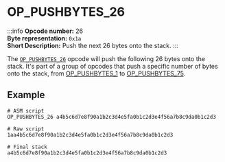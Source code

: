 # OP_PUSHBYTES_26
:::info
**Opcode number:** 26  
**Byte representation:** `0x1a`  
**Short Description:** Push the next 26 bytes onto the stack. 
:::

The [`OP_PUSHBYTES_26`](./OP_PUSHBYTES_26.md) opcode will push the following 26 bytes onto the stack. It's part of a group of opcodes that push a specific number of bytes onto the stack, from [OP_PUSHBYTES_1](./OP_PUSHBYTES_1.md) to [OP_PUSHBYTES_75](./OP_PUSHBYTES_75.md).

## Example
```shell
# ASM script
OP_PUSHBYTES_26 a4b5c6d7e8f90a1b2c3d4e5fa0b1c2d3e4f56a7b8c9da0b1c2d3

# Raw script
1aa4b5c6d7e8f90a1b2c3d4e5fa0b1c2d3e4f56a7b8c9da0b1c2d3

# Final stack
a4b5c6d7e8f90a1b2c3d4e5fa0b1c2d3e4f56a7b8c9da0b1c2d3
```
